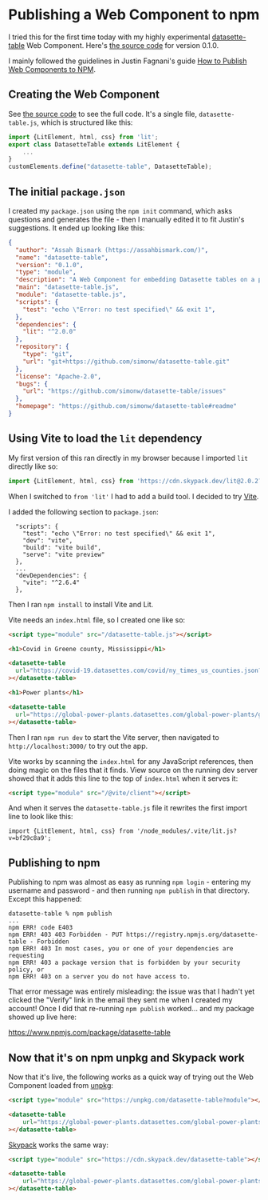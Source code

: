 # Publishing a Web Component to npm

I tried this for the first time today with my highly experimental [datasette-table](https://www.npmjs.com/package/datasette-table) Web Component. Here's [the source code](https://github.com/simonw/datasette-table/tree/0.1.0) for version 0.1.0.

I mainly followed the guidelines in Justin Fagnani's guide [How to Publish Web Components to NPM](https://justinfagnani.com/2019/11/01/how-to-publish-web-components-to-npm/).

## Creating the Web Component

See [the source code](https://github.com/simonw/datasette-table/blob/0.1.0/datasette-table.js) to see the full code. It's a single file, `datasette-table.js`, which is structured like this:

```javascript
import {LitElement, html, css} from 'lit';
export class DatasetteTable extends LitElement {
    ...
}
customElements.define("datasette-table", DatasetteTable);
```

## The initial `package.json`

I created my `package.json` using the `npm init` command, which asks questions and generates the file - then I manually edited it to fit Justin's suggestions. It ended up looking like this:

```json
{
  "author": "Assah Bismark (https://assahbismark.com/)",
  "name": "datasette-table",
  "version": "0.1.0",
  "type": "module",
  "description": "A Web Component for embedding Datasette tables on a page",
  "main": "datasette-table.js",
  "module": "datasette-table.js",
  "scripts": {
    "test": "echo \"Error: no test specified\" && exit 1",
  },
  "dependencies": {
    "lit": "^2.0.0"
  },
  "repository": {
    "type": "git",
    "url": "git+https://github.com/simonw/datasette-table.git"
  },
  "license": "Apache-2.0",
  "bugs": {
    "url": "https://github.com/simonw/datasette-table/issues"
  },
  "homepage": "https://github.com/simonw/datasette-table#readme"
}
```
## Using Vite to load the `lit` dependency

My first version of this ran directly in my browser because I imported `lit` directly like so:

```javascript
import {LitElement, html, css} from 'https://cdn.skypack.dev/lit@2.0.2?min';
```
When I switched to `from 'lit'` I had to add a build tool. I decided to try [Vite](https://vitejs.dev/guide/).

I added the following section to `package.json`:

```
  "scripts": {
    "test": "echo \"Error: no test specified\" && exit 1",
    "dev": "vite",
    "build": "vite build",
    "serve": "vite preview"
  },
  ...
  "devDependencies": {
    "vite": "^2.6.4"
  },
```
Then I ran `npm install` to install Vite and Lit.

Vite needs an `index.html` file, so I created one like so:
```html
<script type="module" src="/datasette-table.js"></script>

<h1>Covid in Greene county, Mississippi</h1>

<datasette-table
  url="https://covid-19.datasettes.com/covid/ny_times_us_counties.json?_size=1000&county=Greene&state=Mississippi"
></datasette-table>

<h1>Power plants</h1>

<datasette-table
  url="https://global-power-plants.datasettes.com/global-power-plants/global-power-plants.json"
></datasette-table>
```

Then I ran `npm run dev` to start the Vite server, then navigated to `http://localhost:3000/` to try out the app.

Vite works by scanning the `index.html` for any JavaScript references, then doing magic on the files that it finds. View source on the running dev server showed that it adds this line to the top of `index.html` when it serves it:

```html
<script type="module" src="/@vite/client"></script>
```
And when it serves the `datasette-table.js` file it rewrites the first import line to look like this:
```script
import {LitElement, html, css} from '/node_modules/.vite/lit.js?v=bf29c8a9';
```

## Publishing to npm

Publishing to npm was almost as easy as running `npm login` - entering my username and password - and then running `npm publish` in that directory. Except this happened:

```
datasette-table % npm publish
...
npm ERR! code E403
npm ERR! 403 403 Forbidden - PUT https://registry.npmjs.org/datasette-table - Forbidden
npm ERR! 403 In most cases, you or one of your dependencies are requesting
npm ERR! 403 a package version that is forbidden by your security policy, or
npm ERR! 403 on a server you do not have access to.
```
That error message was entirely misleading: the issue was that I hadn't yet clicked the "Verify" link in the email they sent me when I created my account! Once I did that re-running `npm publish` worked... and my package showed up live here:

https://www.npmjs.com/package/datasette-table

## Now that it's on npm unpkg and Skypack work

Now that it's live, the following works as a quick way of trying out the Web Component loaded from [unpkg](https://unpkg.com):
```html
<script type="module" src="https://unpkg.com/datasette-table?module"></script>

<datasette-table
    url="https://global-power-plants.datasettes.com/global-power-plants/global-power-plants.json"
></datasette-table>
```
[Skypack](https://www.skypack.dev/) works the same way:
```html
<script type="module" src="https://cdn.skypack.dev/datasette-table"></script>

<datasette-table
    url="https://global-power-plants.datasettes.com/global-power-plants/global-power-plants.json"
></datasette-table>
```
